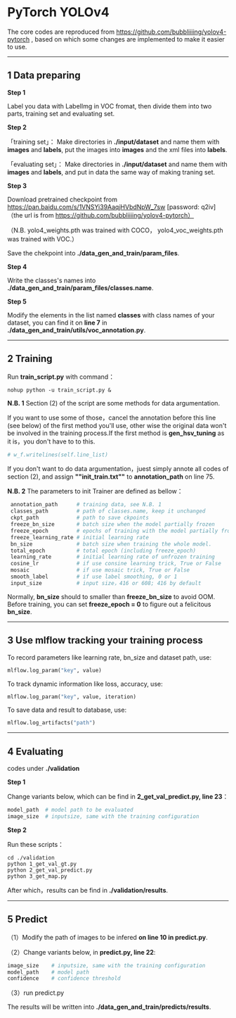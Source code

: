 # PyTorch YOLOv4
The core codes are reproduced from https://github.com/bubbliiiing/yolov4-pytorch , based on which some changes are implemented to make it easier to use.

____
## 1 Data preparing

**Step 1** 

Label you data with LabelImg in VOC fromat, then divide them into two parts, training set and evaluating set.

**Step 2** 

「training set」： Make directories in **./input/dataset** and name them with **images** and **labels**, put the images into **images** and the xml files into **labels**.

「evaluating set」： Make directories in **./input/dataset** and name them with **images** and **labels**, and put in data the same way of making traning set. 

**Step 3** 

Download pretrained checkpoint from https://pan.baidu.com/s/1VNSYi39AaqjHVbdNpW_7sw   [password: q2iv] （the url is from https://github.com/bubbliiiing/yolov4-pytorch）

（N.B. yolo4_weights.pth was trained with COCO， yolo4_voc_weights.pth was trained with VOC.）

Save the chekpoint into **./data_gen_and_train/param_files**.

**Step 4** 

Write the classes's names into **./data_gen_and_train/param_files/classes.name**.

**Step 5** 

Modify the elements in the list named **classes** with class names of your dataset, you can find it on **line 7** in **./data_gen_and_train/utils/voc_annotation.py**.

____
## 2 Training

Run **train_script.py** with command：

```shell
nohup python -u train_script.py &
```
**N.B. 1** Section (2) of the script are some methods for data argumentation.

If you want to use some of those，cancel the annotation before this line (see below) of the first method you'll use, other wise the original data won't be involved in the training process.If the first method is **gen_hsv_tuning** as it is，you don't have to to this.
```python
# w_f.writelines(self.line_list)
```
If you don't want to do data argumentation，juest simply annote all codes of section (2), and assign **""init_train.txt""** to **annotation_path** on line 75.

**N.B. 2** The parameters to init Trainer are defined as bellow：
``` python
 annotation_path      # training data, see N.B. 1
 classes_path         # path of classes.name, keep it unchanged
 ckpt_path            # path to save ckpoints
 freeze_bn_size       # batch size when the model partially frozen 
 freeze_epoch         # epochs of training with the model partially frozen 
 freeze_learning_rate # initial learning rate
 bn_size              # batch size when training the whole model. 
 total_epoch          # total epoch (including freeze_epoch)
 learning_rate        # initial learning rate of unfrozen training
 cosine_lr            # if use consine learning trick, True or False
 mosaic               # if use mosaic trick, True or False
 smooth_label         # if use label smoothing, 0 or 1
 input_size           # input size，416 or 608; 416 by default
```

Normally, **bn_size** should to smaller than **freeze_bn_size** to avoid OOM. Before training, you can set **freeze_epoch = 0** to figure out a felicitous **bn_size**.

____
## 3 Use mlflow tracking your training process

To record parameters like learning rate, bn_size and dataset path, use:
``` python
mlflow.log_param("key", value)
```
To track dynamic information like loss, accuracy, use:
``` python
mlflow.log_param("key", value, iteration)
```

To save data and result to database, use:
``` python
mlflow.log_artifacts("path")
```

____
## 4 Evaluating
codes under **./validation**

**Step 1** 

Change variants below, which can be find in **2_get_val_predict.py, line 23**：
```python
model_path  # model path to be evaluated
image_size  # inputsize, same with the training configuration
```
**Step 2** 

Run these scripts：
```shell
cd ./validation
python 1_get_val_gt.py
python 2_get_val_predict.py
python 3_get_map.py
```
After which，results can be find in **./validation/results**.

____
## 5 Predict
（1）Modify the path of images to be infered **on line 10 in predict.py**.

（2）Change variants below, in **predict.py, line 22**:
```python
image_size    # inputsize, same with the training configuration
model_path    # model path
confidence    # confidence threshold
```
（3）run predict.py

The results will be written into **./data_gen_and_train/predicts/results**.
